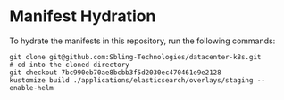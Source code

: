 # Manifest Hydration

To hydrate the manifests in this repository, run the following commands:

```shell
git clone git@github.com:Sbling-Technologies/datacenter-k8s.git
# cd into the cloned directory
git checkout 7bc990eb70ae8bcbb3f5d2030ec470461e9e2128
kustomize build ./applications/elasticsearch/overlays/staging --enable-helm
```
